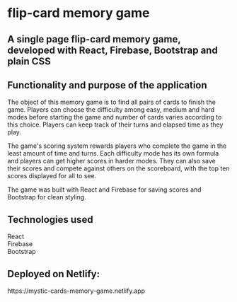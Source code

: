 # flip-card memory game

<h2>A single page flip-card memory game, developed with React, Firebase, Bootstrap and plain CSS</h2>

<h2>Functionality and purpose of the application</h2>
<p>
The object of this memory game is to find all pairs of cards to finish the game. Players can choose the difficulty among easy, medium and hard modes before starting the game and number of cards varies according to this choice. Players can keep track of their turns and elapsed time as they play.

The game's scoring system rewards players who complete the game in the least amount of time and turns. Each difficulty mode has its own formula and players can get higher scores in harder modes. They can also save their scores and compete against others on the scoreboard, with the top ten scores displayed for all to see.

The game was built with React and Firebase for saving scores and Bootstrap for clean styling.
</p>
  
<h2>Technologies used</h2>
<p>
React
<br>
Firebase
<br>
Bootstrap
<br>

<h2>Deployed on Netlify:</h2>
 https://mystic-cards-memory-game.netlify.app
